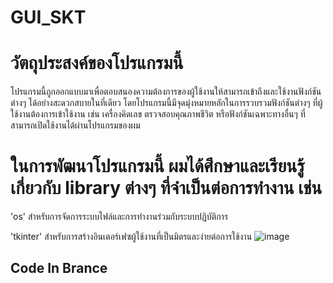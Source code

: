 # GUI_SKT
# วัตถุประสงค์ของโปรแกรมนี้
โปรแกรมนี้ถูกออกแบบมาเพื่อตอบสนองความต้องการของผู้ใช้งานให้สามารถเข้าถึงและใช้งานฟังก์ชันต่างๆ ได้อย่างสะดวกสบายในที่เดียว โดยโปรแกรมนี้มีจุดมุ่งหมายหลักในการรวบรวมฟังก์ชันต่างๆ ที่ผู้ใช้งานต้องการเข้าใช้งาน เช่น เครื่องคิดเลข ตรวจสอบคุณภาพชีวิต หรือฟังก์ชันเฉพาะทางอื่นๆ ที่สามารถเปิดใช้งานได้ผ่านโปรแกรมของผม

# ในการพัฒนาโปรแกรมนี้ ผมได้ศึกษาและเรียนรู้เกี่ยวกับ library ต่างๆ ที่จำเป็นต่อการทำงาน เช่น

'os' สำหรับการจัดการระบบไฟล์และการทำงานร่วมกับระบบปฏิบัติการ

'tkinter' สำหรับการสร้างอินเตอร์เฟซผู้ใช้งานที่เป็นมิตรและง่ายต่อการใช้งาน
![image](https://github.com/RiZuRuZ/GUI_SKT/assets/124576764/f3f1c3d7-fb0b-4c41-a4dd-299375d30bbe)
## Code In Brance
